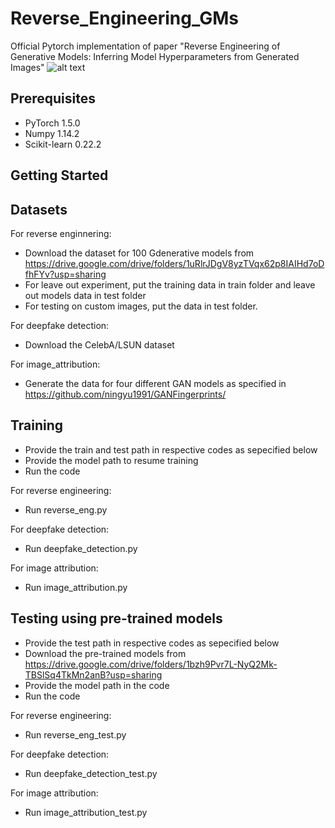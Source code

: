 # Reverse_Engineering_GMs
Official Pytorch implementation of paper "Reverse Engineering of Generative Models: Inferring Model Hyperparameters from Generated Images"
![alt text](https://github.com/vishal3477/Reverse_Engineering_GMs/blob/main/image/teaser.png?raw=true&s=50)
## Prerequisites

- PyTorch 1.5.0
- Numpy 1.14.2
- Scikit-learn 0.22.2

## Getting Started

## Datasets
For reverse enginnering: 
- Download the dataset for 100 Gdenerative models from https://drive.google.com/drive/folders/1uRlrJDgV8yzTVqx62p8IAIHd7oDfhFYv?usp=sharing
- For leave out experiment, put the training data in train folder and leave out models data in test folder
- For testing on custom images, put the data in test folder.

For deepfake detection:
- Download the CelebA/LSUN dataset

For image_attribution:
- Generate the data for four different GAN models as specified in https://github.com/ningyu1991/GANFingerprints/

## Training
- Provide the train and test path in respective codes as sepecified below
- Provide the model path to resume training
- Run the code

For reverse engineering:
- Run reverse_eng.py

For deepfake detection: 
- Run deepfake_detection.py

For image attribution:
- Run image_attribution.py

## Testing using pre-trained models
- Provide the test path in respective codes as sepecified below
- Download the pre-trained models from https://drive.google.com/drive/folders/1bzh9Pvr7L-NyQ2Mk-TBSlSq4TkMn2anB?usp=sharing
- Provide the model path in the code
- Run the code

For reverse engineering:
- Run reverse_eng_test.py

For deepfake detection: 
- Run deepfake_detection_test.py

For image attribution:
- Run image_attribution_test.py
